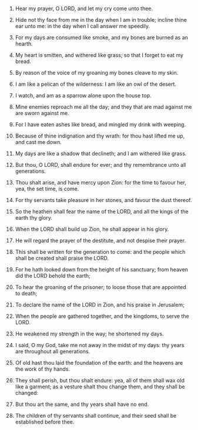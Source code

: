 1. Hear my prayer, O LORD, and let my cry come unto thee.

2. Hide not thy face from me in the day when I am in trouble;
incline thine ear unto me: in the day when I call answer me speedily.

3. For my days are consumed like smoke, and my bones are burned as
an hearth.

4. My heart is smitten, and withered like grass; so that I forget
to eat my bread.

5. By reason of the voice of my groaning my bones cleave to my
skin.

6. I am like a pelican of the wilderness: I am like an owl of the
desert.

7. I watch, and am as a sparrow alone upon the house top.

8. Mine enemies reproach me all the day; and they that are mad
against me are sworn against me.

9. For I have eaten ashes like bread, and mingled my drink with
weeping.

10. Because of thine indignation and thy wrath: for thou hast
lifted me up, and cast me down.

11. My days are like a shadow that declineth; and I am withered
like grass.

12. But thou, O LORD, shall endure for ever; and thy remembrance
unto all generations.

13. Thou shalt arise, and have mercy upon Zion: for the time to
favour her, yea, the set time, is come.

14. For thy servants take pleasure in her stones, and favour the
dust thereof.

15. So the heathen shall fear the name of the LORD, and all the
kings of the earth thy glory.

16. When the LORD shall build up Zion, he shall appear in his
glory.

17. He will regard the prayer of the destitute, and not despise
their prayer.

18. This shall be written for the generation to come: and the
people which shall be created shall praise the LORD.

19. For he hath looked down from the height of his sanctuary; from
heaven did the LORD behold the earth;

20. To hear the groaning of the prisoner; to loose those that are
appointed to death;

21. To declare the name of the LORD in Zion, and his praise in
Jerusalem;

22. When the people are gathered together, and the kingdoms, to
serve the LORD.

23. He weakened my strength in the way; he shortened my days.

24. I said, O my God, take me not away in the midst of my days: thy
years are throughout all generations.

25. Of old hast thou laid the foundation of the earth: and the
heavens are the work of thy hands.

26. They shall perish, but thou shalt endure: yea, all of them
shall wax old like a garment; as a vesture shalt thou change them, and
they shall be changed:

27. But thou art the same, and thy years shall have no end.

28. The children of thy servants shall continue, and their seed
shall be established before thee.